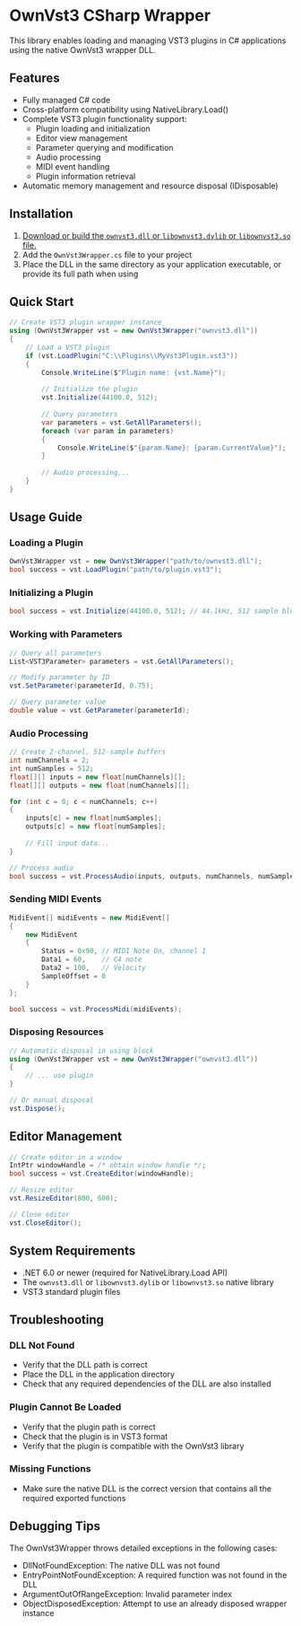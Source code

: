 # OwnVst3 CSharp Wrapper

This library enables loading and managing VST3 plugins in C# applications using the native OwnVst3 wrapper DLL.

## Features

- Fully managed C# code
- Cross-platform compatibility using NativeLibrary.Load()
- Complete VST3 plugin functionality support:
  - Plugin loading and initialization
  - Editor view management
  - Parameter querying and modification
  - Audio processing
  - MIDI event handling
  - Plugin information retrieval
- Automatic memory management and resource disposal (IDisposable)

## Installation

1. [Download or build the `ownvst3.dll` or `libownvst3.dylib` or `libownvst3.so` file.](https://github.com/ModernMube/OwnVST3/releases)
2. Add the `OwnVst3Wrapper.cs` file to your project
3. Place the DLL in the same directory as your application executable, or provide its full path when using

## Quick Start

```csharp
// Create VST3 plugin wrapper instance
using (OwnVst3Wrapper vst = new OwnVst3Wrapper("ownvst3.dll"))
{
    // Load a VST3 plugin 
    if (vst.LoadPlugin("C:\\Plugins\\MyVst3Plugin.vst3"))
    {
        Console.WriteLine($"Plugin name: {vst.Name}");
        
        // Initialize the plugin
        vst.Initialize(44100.0, 512);
        
        // Query parameters
        var parameters = vst.GetAllParameters();
        foreach (var param in parameters)
        {
            Console.WriteLine($"{param.Name}: {param.CurrentValue}");
        }
        
        // Audio processing...
    }
}
```

## Usage Guide

### Loading a Plugin

```csharp
OwnVst3Wrapper vst = new OwnVst3Wrapper("path/to/ownvst3.dll");
bool success = vst.LoadPlugin("path/to/plugin.vst3");
```

### Initializing a Plugin

```csharp
bool success = vst.Initialize(44100.0, 512); // 44.1kHz, 512 sample block size
```

### Working with Parameters

```csharp
// Query all parameters
List<VST3Parameter> parameters = vst.GetAllParameters();

// Modify parameter by ID
vst.SetParameter(parameterId, 0.75);

// Query parameter value
double value = vst.GetParameter(parameterId);
```

### Audio Processing

```csharp
// Create 2-channel, 512-sample buffers
int numChannels = 2;
int numSamples = 512;
float[][] inputs = new float[numChannels][];
float[][] outputs = new float[numChannels][];

for (int c = 0; c < numChannels; c++)
{
    inputs[c] = new float[numSamples];
    outputs[c] = new float[numSamples];
    
    // Fill input data...
}

// Process audio
bool success = vst.ProcessAudio(inputs, outputs, numChannels, numSamples);
```

### Sending MIDI Events

```csharp
MidiEvent[] midiEvents = new MidiEvent[]
{
    new MidiEvent 
    { 
        Status = 0x90, // MIDI Note On, channel 1 
        Data1 = 60,    // C4 note
        Data2 = 100,   // Velocity
        SampleOffset = 0 
    }
};

bool success = vst.ProcessMidi(midiEvents);
```

### Disposing Resources

```csharp
// Automatic disposal in using block
using (OwnVst3Wrapper vst = new OwnVst3Wrapper("ownvst3.dll"))
{
    // ... use plugin
}

// Or manual disposal
vst.Dispose();
```

## Editor Management

```csharp
// Create editor in a window
IntPtr windowHandle = /* obtain window handle */;
bool success = vst.CreateEditor(windowHandle);

// Resize editor
vst.ResizeEditor(800, 600);

// Close editor
vst.CloseEditor();
```

## System Requirements

- .NET 6.0 or newer (required for NativeLibrary.Load API)
- The `ownvst3.dll` or `libownvst3.dylib` or `libownvst3.so` native library
- VST3 standard plugin files

## Troubleshooting

### DLL Not Found
- Verify that the DLL path is correct
- Place the DLL in the application directory
- Check that any required dependencies of the DLL are also installed

### Plugin Cannot Be Loaded
- Verify that the plugin path is correct
- Check that the plugin is in VST3 format
- Verify that the plugin is compatible with the OwnVst3 library

### Missing Functions
- Make sure the native DLL is the correct version that contains all the required exported functions

## Debugging Tips

The OwnVst3Wrapper throws detailed exceptions in the following cases:
- DllNotFoundException: The native DLL was not found
- EntryPointNotFoundException: A required function was not found in the DLL
- ArgumentOutOfRangeException: Invalid parameter index
- ObjectDisposedException: Attempt to use an already disposed wrapper instance
